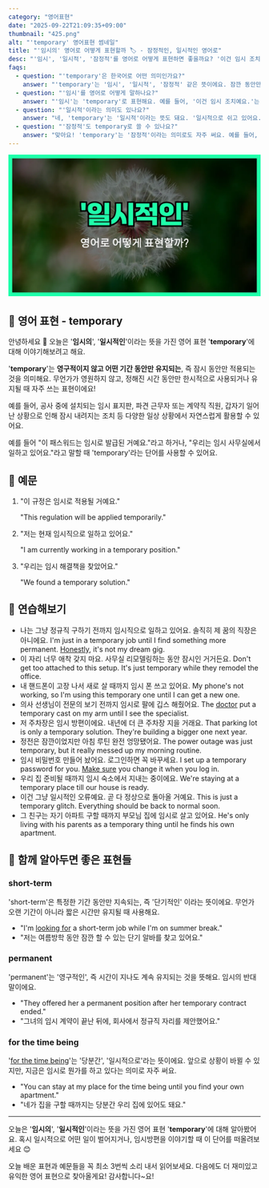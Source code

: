 ```yaml
---
category: "영어표현"
date: "2025-09-22T21:09:35+09:00"
thumbnail: "425.png"
alt: "'temporary' 영어표현 썸네일"
title: "'임시의' 영어로 어떻게 표현할까 🏷️ - 잠정적인, 일시적인 영어로"
desc: "'임시', '일시적', '잠정적'를 영어로 어떻게 표현하면 좋을까요? '이건 임시 조치예요.', '일시적으로 쉬고 있어요.' 등을 영어로 표현하는 법을 배워봅시다. 다양한 예문을 통해서 연습하고 본인의 표현으로 만들어 보세요."
faqs: 
  - question: "'temporary'은 한국어로 어떤 의미인가요?"
    answer: "'temporary'는 '임시', '일시적', '잠정적' 같은 뜻이에요. 잠깐 동안만 유지되거나 영구적이지 않은 것을 말할 때 써요."
  - question: "'임시'를 영어로 어떻게 말하나요?"
    answer: "'임시'는 'temporary'로 표현해요. 예를 들어, '이건 임시 조치예요.'는 'This is a temporary measure.'라고 해요."
  - question: "'일시적'이라는 의미도 있나요?"
    answer: "네, 'temporary'는 '일시적'이라는 뜻도 돼요. '일시적으로 쉬고 있어요.'는 'I'm taking a temporary break.'처럼 말할 수 있어요."
  - question: "'잠정적'도 temporary로 쓸 수 있나요?"
    answer: "맞아요! 'temporary'는 '잠정적'이라는 의미로도 자주 써요. 예를 들어, '잠정적으로 이 방을 사용할 거예요.'는 'We will use this room temporarily.'라고 해요."
---
```


!['temporary' 영어표현](./425.png)

## 🌟 영어 표현 - temporary

안녕하세요 👋 오늘은 '**임시의**', '**일시적인**'이라는 뜻을 가진 영어 표현 '**temporary**'에 대해 이야기해보려고 해요.

'**temporary**'는 **영구적이지 않고 어떤 기간 동안만 유지되는**, 즉 잠시 동안만 적용되는 것을 의미해요. 무언가가 영원하지 않고, 정해진 시간 동안만 한시적으로 사용되거나 유지될 때 자주 쓰는 표현이에요!

예를 들어, 공사 중에 설치되는 임시 표지판, 파견 근무자 또는 계약직 직원, 갑자기 일어난 상황으로 인해 잠시 내려지는 조치 등 다양한 일상 상황에서 자연스럽게 활용할 수 있어요.

예를 들어 "이 패스워드는 임시로 발급된 거예요."라고 하거나, "우리는 임시 사무실에서 일하고 있어요."라고 말할 때 'temporary'라는 단어를 사용할 수 있어요.

## 📖 예문

1. "이 규정은 임시로 적용될 거예요."

   "This regulation will be applied temporarily."

2. "저는 현재 임시직으로 일하고 있어요."

   "I am currently working in a temporary position."

3. "우리는 임시 해결책을 찾았어요."

   "We found a temporary solution."



## 💬 연습해보기

<ul data-interactive-list>

  <li data-interactive-item>
    <span data-toggler>나는 그냥 정규직 구하기 전까지 임시직으로 일하고 있어요. 솔직히 제 꿈의 직장은 아니에요.</span>
    <span data-answer>I'm just in a temporary job until I find something more permanent. <a href="/blog/in-english/336.honestly/">Honestly</a>, it's not my dream gig.</span>
  </li>

  <li data-interactive-item>
    <span data-toggler>이 자리 너무 애착 갖지 마요. 사무실 리모델링하는 동안 잠시인 거거든요.</span>
    <span data-answer>Don't get too attached to this setup. It's just temporary while they remodel the office.</span>
  </li>

  <li data-interactive-item>
    <span data-toggler>내 핸드폰이 고장 나서 새로 살 때까지 임시 폰 쓰고 있어요.</span>
    <span data-answer>My phone's not working, so I'm using this temporary one until I can get a new one.</span>
  </li>

  <li data-interactive-item>
    <span data-toggler>의사 선생님이 전문의 보기 전까지 임시로 팔에 깁스 해줬어요.</span>
    <span data-answer>The <a href="/blog/in-english/563.doctor/">doctor</a> put a temporary cast on my arm until I see the specialist.</span>
  </li>

  <li data-interactive-item>
    <span data-toggler>저 주차장은 임시 방편이에요. 내년에 더 큰 주차장 지을 거래요.</span>
    <span data-answer>That parking lot is only a temporary solution. They're building a bigger one next year.</span>
  </li>

  <li data-interactive-item>
    <span data-toggler>정전은 잠깐이었지만 아침 루틴 완전 엉망됐어요.</span>
    <span data-answer>The power outage was just temporary, but it really messed up my morning routine.</span>
  </li>

  <li data-interactive-item>
    <span data-toggler>임시 비밀번호 만들어 놨어요. 로그인하면 꼭 바꾸세요.</span>
    <span data-answer>I set up a temporary password for you. <a href="/blog/in-english/232.make-sure/">Make sure</a> you change it when you log in.</span>
  </li>

  <li data-interactive-item>
    <span data-toggler>우리 집 준비될 때까지 임시 숙소에서 지내는 중이에요.</span>
    <span data-answer>We're staying at a temporary place till our house is ready.</span>
  </li>

  <li data-interactive-item>
    <span data-toggler>이건 그냥 일시적인 오류예요. 곧 다 정상으로 돌아올 거예요.</span>
    <span data-answer>This is just a temporary glitch. Everything should be back to normal soon.</span>
  </li>

  <li data-interactive-item>
    <span data-toggler>그 친구는 자기 아파트 구할 때까지 부모님 집에 임시로 살고 있어요.</span>
    <span data-answer>He's only living with his parents as a temporary thing until he finds his own apartment.</span>
  </li>

</ul>

## 🤝 함께 알아두면 좋은 표현들

### short-term

'short-term'은 특정한 기간 동안만 지속되는, 즉 '단기적인' 이라는 뜻이에요. 무언가 오랜 기간이 아니라 짧은 시간만 유지될 때 사용해요.

- "I'm [looking for](/blog/in-english/173.look-for/) a short-term job while I'm on summer break."
- "저는 여름방학 동안 잠깐 할 수 있는 단기 알바를 찾고 있어요."

### permanent

'permanent'는 '영구적인', 즉 시간이 지나도 계속 유지되는 것을 뜻해요. 임시의 반대말이에요.

- "They offered her a permanent position after her temporary contract ended."
- "그녀의 임시 계약이 끝난 뒤에, 회사에서 정규직 자리를 제안했어요."

### for the time being

'[for the time being](/blog/in-english/211.for-the-time-being/)'는 '당분간', '일시적으로'라는 뜻이에요. 앞으로 상황이 바뀔 수 있지만, 지금은 임시로 뭔가를 하고 있다는 의미로 자주 써요.

- "You can stay at my place for the time being until you find your own apartment."
- "네가 집을 구할 때까지는 당분간 우리 집에 있어도 돼요."

---

오늘은 '**임시의**', '**일시적인**'이라는 뜻을 가진 영어 표현 '**temporary**'에 대해 알아봤어요. 혹시 일시적으로 어떤 일이 벌어지거나, 임시방편을 이야기할 때 이 단어를 떠올려보세요 😊

오늘 배운 표현과 예문들을 꼭 최소 3번씩 소리 내서 읽어보세요. 다음에도 더 재미있고 유익한 영어 표현으로 찾아올게요! 감사합니다~요!

